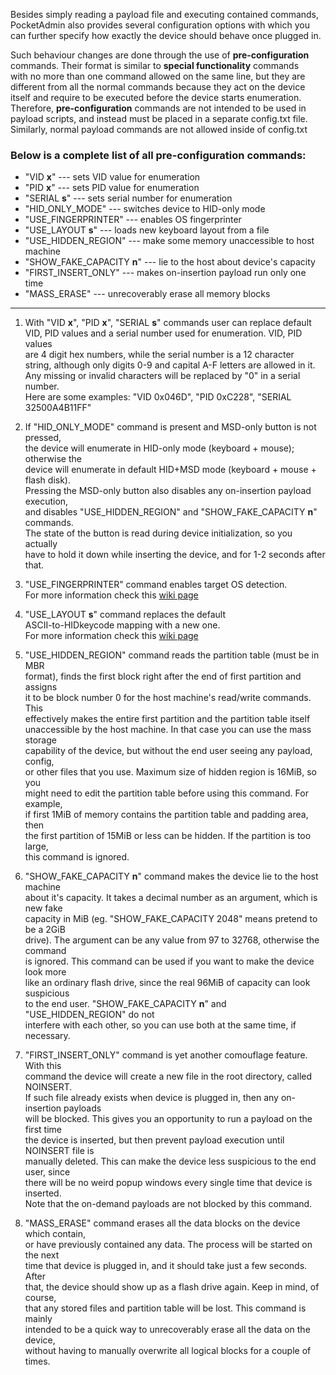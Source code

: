 Besides simply reading a payload file and executing contained commands,  
PocketAdmin also provides several configuration options with which you  
can further specify how exactly the device should behave once plugged in.  
  
Such behaviour changes are done through the use of **pre-configuration**  
commands. Their format is similar to **special functionality** commands  
with no more than one command allowed on the same line, but they are  
different from all the normal commands because they act on the device  
itself and require to be executed before the device starts enumeration.  
Therefore, **pre-configuration** commands are not intended to be used in  
payload scripts, and instead must be placed in a separate config.txt file.  
Similarly, normal payload commands are not allowed inside of config.txt  
  
### Below is a complete list of all pre-configuration commands:  
  
* "VID **x**"   --- sets VID value for enumeration  
* "PID **x**"   --- sets PID value for enumeration  
* "SERIAL **s**"   --- sets serial number for enumeration  
* "HID_ONLY_MODE"   --- switches device to HID-only mode  
* "USE_FINGERPRINTER"   --- enables OS fingerprinter  
* "USE_LAYOUT **s**"   --- loads new keyboard layout from a file  
* "USE_HIDDEN_REGION"   --- make some memory unaccessible to host machine  
* "SHOW_FAKE_CAPACITY **n**"   --- lie to the host about device's capacity  
* "FIRST_INSERT_ONLY"   --- makes on-insertion payload run only one time  
* "MASS_ERASE"   --- unrecoverably erase all memory blocks  
  
---
  
1. With "VID **x**", "PID **x**", "SERIAL **s**" commands user can replace default  
VID, PID values and a serial number used for enumeration. VID, PID values  
are 4 digit hex numbers, while the serial number is a 12 character  
string, although only digits 0-9 and capital A-F letters are allowed in it.  
Any missing or invalid characters will be replaced by "0" in a serial number.  
Here are some examples: "VID 0x046D", "PID 0xC228", "SERIAL 32500A4B11FF"  
  
2. If "HID\_ONLY\_MODE" command is present and MSD-only button is not pressed,  
the device will enumerate in HID-only mode (keyboard + mouse); otherwise the  
device will enumerate in default HID+MSD mode (keyboard + mouse + flash disk).  
Pressing the MSD-only button also disables any on-insertion payload execution,  
and disables "USE_HIDDEN_REGION" and "SHOW_FAKE_CAPACITY **n**" commands.  
The state of the button is read during device initialization, so you actually  
have to hold it down while inserting the device, and for 1-2 seconds after that.  
  
3. "USE_FINGERPRINTER" command enables target OS detection.  
For more information check this [wiki page](https://github.com/krakrukra/PocketAdmin/wiki/fingerprinter)  
  
4. "USE_LAYOUT **s**" command replaces the default  
ASCII-to-HIDkeycode mapping with a new one.  
For more information check this [wiki page](https://github.com/krakrukra/PocketAdmin/wiki/layouts)  
  
5. "USE_HIDDEN_REGION" command reads the partition table (must be in MBR  
format), finds the first block right after the end of first partition and assigns  
it to be block number 0 for the host machine's read/write commands. This  
effectively makes the entire first partition and the partition table itself  
unaccessible by the host machine. In that case you can use the mass storage  
capability of the device, but without the end user seeing any payload, config,  
or other files that you use. Maximum size of hidden region is 16MiB, so you  
might need to edit the partition table before using this command. For example,  
if first 1MiB of memory contains the partition table and padding area, then  
the first partition of 15MiB or less can be hidden. If the partition is too large,  
this command is ignored.  
  
6. "SHOW_FAKE_CAPACITY **n**" command makes the device lie to the host machine  
about it's capacity. It takes a decimal number as an argument, which is new fake  
capacity in MiB (eg. "SHOW_FAKE_CAPACITY 2048" means pretend to be a 2GiB  
drive). The argument can be any value from 97 to 32768, otherwise the command  
is ignored. This command can be used if you want to make the device look more  
like an ordinary flash drive, since the real 96MiB of capacity can look suspicious  
to the end user. "SHOW_FAKE_CAPACITY **n**" and "USE_HIDDEN_REGION" do not  
interfere with each other, so you can use both at the same time, if necessary.  
  
7. "FIRST_INSERT_ONLY" command is yet another comouflage feature. With this  
command the device will create a new file in the root directory, called NOINSERT.  
If such file already exists when device is plugged in, then any on-insertion payloads  
will be blocked. This gives you an opportunity to run a payload on the first time  
the device is inserted, but then prevent payload execution until NOINSERT file is  
manually deleted. This can make the device less suspicious to the end user, since  
there will be no weird popup windows every single time that device is inserted.  
Note that the on-demand payloads are not blocked by this command.  
  
8. "MASS_ERASE" command erases all the data blocks on the device which contain,  
or have previously contained any data. The process will be started on the next  
time that device is plugged in, and it should take just a few seconds. After  
that, the device should show up as a flash drive again. Keep in mind, of course,  
that any stored files and partition table will be lost. This command is mainly  
intended to be a quick way to unrecoverably erase all the data on the device,  
without having to manually overwrite all logical blocks for a couple of times.  
  